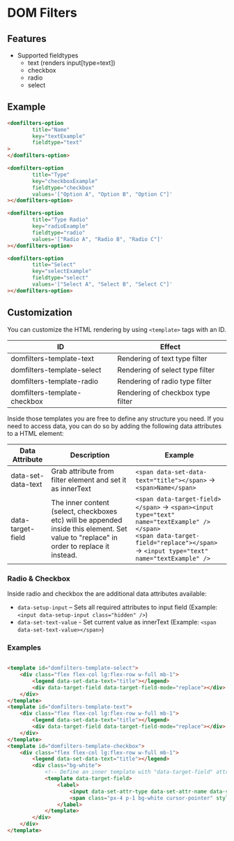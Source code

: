 # DOM Filters

## Features

* Supported fieldtypes
  * text (renders input[type=text])
  * checkbox
  * radio
  * select

## Example

```html
<domfilters-option
        title="Name" 
        key="textExample" 
        fieldtype="text"
>
</domfilters-option>

<domfilters-option
        title="Type"
        key="checkboxExample"
        fieldtype="checkbox"
        values='["Option A", "Option B", "Option C"]'
></domfilters-option>

<domfilters-option
        title="Type Radio"
        key="radioExample"
        fieldtype="radio"
        values='["Radio A", "Radio B", "Radio C"]'
></domfilters-option>

<domfilters-option
        title="Select"
        key="selectExample"
        fieldtype="select"
        values='["Select A", "Select B", "Select C"]'
></domfilters-option>
```

## Customization

You can customize the HTML rendering by using `<template>` tags with an ID.

| ID                           | Effect                            |
|------------------------------|-----------------------------------|
| domfilters-template-text     | Rendering of text type filter     |
| domfilters-template-select   | Rendering of select type filter   |
| domfilters-template-radio    | Rendering of radio type filter    |
| domfilters-template-checkbox | Rendering of checkbox type filter |

Inside those templates you are free to define any structure you need.
If you need to access data, you can do so by adding the following data attributes to a HTML element:

| Data Attribute     | Description                                                                                                                              | Example                                                                                                                                                                                              |
|--------------------|------------------------------------------------------------------------------------------------------------------------------------------|------------------------------------------------------------------------------------------------------------------------------------------------------------------------------------------------------|
| data-set-data-text | Grab attribute from filter element and set it as innerText                                                                               | `<span data-set-data-text="title"></span>` -> `<span>Name</span>`                                                                                                                                    |
| data-target-field  | The inner content (select, checkboxes etc) will be appended inside this element. Set value to "replace" in order to replace it instead.  | `<span data-target-field></span>` -> `<span><input type="text" name="textExample" /></span>`<br/>`<span data-target-field="replace"></span>` -> `<input type="text" name="textExample" />`           |

### Radio & Checkbox

Inside radio and checkbox the are additional data attributes available:

* `data-setup-input` – Sets all required attributes to input field (Example: `<input data-setup-input class="hidden" />`)
* `data-set-text-value` - Set current value as innerText (Example: `<span data-set-text-value></span>`)

### Examples

```html

<template id="domfilters-template-select">
    <div class="flex flex-col lg:flex-row w-full mb-1">
        <legend data-set-data-text="title"></legend>
        <div data-target-field data-target-field-mode="replace"></div>
    </div>
</template>
<template id="domfilters-template-text">
    <div class="flex flex-col lg:flex-row w-full mb-1">
        <legend data-set-data-text="title"></legend>
        <div data-target-field data-target-field-mode="replace"></div>
    </div>
</template>
<template id="domfilters-template-checkbox">
    <div class="flex flex-col lg:flex-row w-full mb-1">
        <legend data-set-data-text="title"></legend>
        <div class="bg-white">
            <!-- Define an inner template with "data-target-field" attribute inside to style checkbox/radio items -->
            <template data-target-field>
                <label>
                    <input data-set-attr-type data-set-attr-name data-set-attr-value class="hidden" />
                    <span class="px-4 p-1 bg-white cursor-pointer" style="border: 1px solid black;" data-set-text-value></span>
                </label>
            </template>
        </div>
    </div>
</template>

```